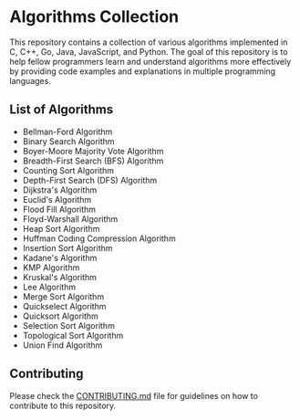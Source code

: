 # Algorithms Collection
This repository contains a collection of various algorithms implemented in C, C++, Go, Java, JavaScript, and Python. The goal of this repository is to help fellow programmers learn and understand algorithms more effectively by providing code examples and explanations in multiple programming languages.

## List of Algorithms
- Bellman-Ford Algorithm
- Binary Search Algorithm
- Boyer-Moore Majority Vote Algorithm
- Breadth-First Search (BFS) Algorithm
- Counting Sort Algorithm
- Depth-First Search (DFS) Algorithm
- Dijkstra's Algorithm
- Euclid's Algorithm
- Flood Fill Algorithm
- Floyd-Warshall Algorithm
- Heap Sort Algorithm
- Huffman Coding Compression Algorithm
- Insertion Sort Algorithm
- Kadane's Algorithm
- KMP Algorithm
- Kruskal's Algorithm
- Lee Algorithm
- Merge Sort Algorithm
- Quickselect Algorithm
- Quicksort Algorithm
- Selection Sort Algorithm
- Topological Sort Algorithm
- Union Find Algorithm
## Contributing
Please check the [CONTRIBUTING.md](https://github.com/abhaysinghr516/Algorithms/blob/main/CONTRIBUTING.md) file for guidelines on how to contribute to this repository.
